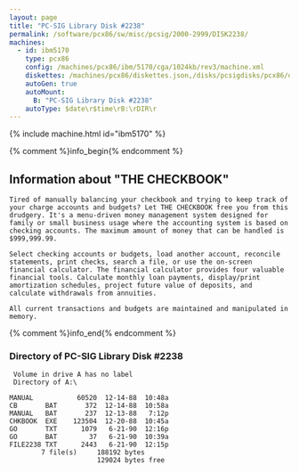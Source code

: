 ```yaml
---
layout: page
title: "PC-SIG Library Disk #2238"
permalink: /software/pcx86/sw/misc/pcsig/2000-2999/DISK2238/
machines:
  - id: ibm5170
    type: pcx86
    config: /machines/pcx86/ibm/5170/cga/1024kb/rev3/machine.xml
    diskettes: /machines/pcx86/diskettes.json,/disks/pcsigdisks/pcx86/diskettes.json
    autoGen: true
    autoMount:
      B: "PC-SIG Library Disk #2238"
    autoType: $date\r$time\rB:\rDIR\r
---
```


{% include machine.html id="ibm5170" %}

{% comment %}info_begin{% endcomment %}

## Information about "THE CHECKBOOK"

    Tired of manually balancing your checkbook and trying to keep track of
    your charge accounts and budgets? Let THE CHECKBOOK free you from this
    drudgery. It's a menu-driven money management system designed for
    family or small business usage where the accounting system is based on
    checking accounts. The maximum amount of money that can be handled is
    $999,999.99.
    
    Select checking accounts or budgets, load another account, reconcile
    statements, print checks, search a file, or use the on-screen
    financial calculator. The financial calculator provides four valuable
    financial tools. Calculate monthly loan payments, display/print
    amortization schedules, project future value of deposits, and
    calculate withdrawals from annuities.
    
    All current transactions and budgets are maintained and manipulated in
    memory.
{% comment %}info_end{% endcomment %}


### Directory of PC-SIG Library Disk #2238

     Volume in drive A has no label
     Directory of A:\

    MANUAL           60520  12-14-88  10:48a
    CB       BAT       372  12-14-88  10:58a
    MANUAL   BAT       237  12-13-88   7:12p
    CHKBOOK  EXE    123504  12-20-88  10:45a
    GO       TXT      1079   6-21-90  12:16p
    GO       BAT        37   6-21-90  10:39a
    FILE2238 TXT      2443   6-21-90  12:15p
            7 file(s)     188192 bytes
                          129024 bytes free
